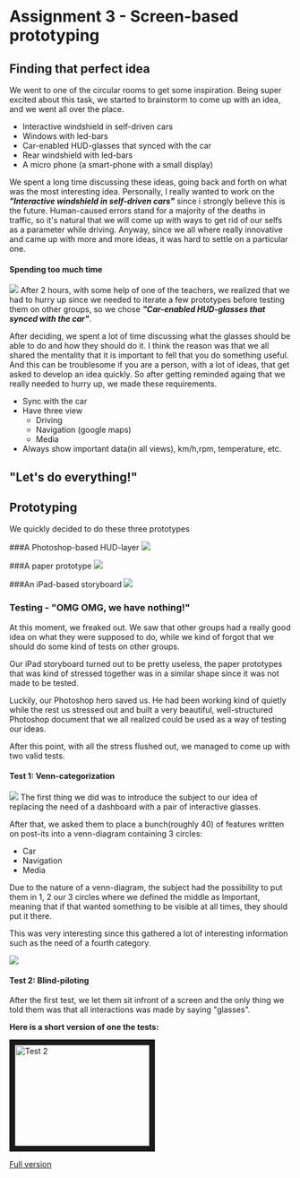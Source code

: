 Assignment 3 - Screen-based prototyping
=========================

## Finding that perfect idea

We went to one of the circular rooms to get some inspiration. Being super excited
about this task, we started to brainstorm to come up with an idea, and we went all over the place.

* Interactive windshield in self-driven cars
* Windows with led-bars
* Car-enabled HUD-glasses that synced with the car
* Rear windshield with led-bars
* A micro phone (a smart-phone with a small display)

We spent a long time discussing these ideas, going back and forth on what was the most
interesting idea. Personally, I really wanted to work on the ***"Interactive windshield in self-driven cars"*** since i strongly believe this is the future. Human-caused errors stand for a majority of the deaths
in traffic, so it's natural that we will come up with ways to get rid of our selfs as a parameter while
driving. Anyway, since we all where really innovative and came up with more and more ideas, it was hard 
to settle on a particular one. 

#### Spending too much time
![](/screen-based/images/no_idea.jpg)
After 2 hours, with some help of one of the teachers, we realized that we had to hurry up since we needed
to iterate a few prototypes before testing them on other groups, so we chose ***"Car-enabled HUD-glasses that synced with the car"***.

After deciding, we spent a lot of time discussing what the glasses should be able to do and how they should do it. I think the reason was that we all shared the mentality that it is important to fell that you do something useful. And this can be troublesome if you are a person, with a lot of ideas, that get asked to develop an idea quickly. So after getting reminded againg that we really needed to hurry up, we 
made these requirements. 

* Sync with the car
* Have three view
  * Driving
  * Navigation (google maps)
  * Media
* Always show important data(in all views), km/h,rpm, temperature, etc.
## "Let's do everything!"

## Prototyping

We quickly decided to do these three prototypes

###A Photoshop-based HUD-layer
![](/screen-based/images/chaos3.jpg)

###A paper prototype
![](/screen-based/images/chaos2.jpg)

###An iPad-based storyboard
![](/screen-based/images/chaos1.jpg)

### Testing - "OMG OMG, we have nothing!"

At this moment, we freaked out. We saw that other groups had a really good idea on what they were supposed
to do, while we kind of forgot that we should do some kind of tests on other groups.

Our iPad storyboard turned out to be pretty useless, the paper prototypes that
was kind of stressed together was in a similar shape since it was not made to be tested. 

Luckily, our Photoshop hero saved us. He had been working kind of quietly while the rest us stressed
out and built a very beautiful, well-structured Photoshop document that we all realized could be 
used as a way of testing our ideas.

After this point, with all the stress flushed out, we managed to come up with two valid 
tests.

#### Test 1: Venn-categorization
![](/screen-based/images/test1.jpg)
The first thing we did was to introduce the subject to our idea of replacing
the need of a dashboard with a pair of interactive glasses.

After that, we asked them to place a bunch(roughly 40) of features written
on post-its into a venn-diagram containing 3 circles:
  * Car
  * Navigation
  * Media

Due to the nature of a venn-diagram, the subject had the possibility to put them in 1, 2 our 3
circles where we defined the middle as Important, meaning that if that wanted something
to be visible at all times, they should put it there.

This was very interesting since this gathered a lot of interesting information such as
the need of a fourth category. 

![](/screen-based/images/test2.JPG)

#### Test 2: Blind-piloting
After the first test, we let them sit infront of a screen and the only thing we told
them was that all interactions was made by saying "glasses".

**Here is a short version of one the tests:**

<a href="http://www.youtube.com/watch?feature=player_embedded&v=IghOSplFCcg
" target="_blank"><img src="http://img.youtube.com/vi/IghOSplFCcg/0.jpg" 
alt="Test 2" width="240" height="180" border="10" /></a>

[Full version](/screen-based/movie/test2.mov)